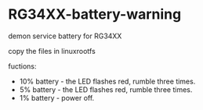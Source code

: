 # RG34XX-battery-warning
demon service battery for RG34XX

copy the files in linuxrootfs

fuctions:

- 10% battery - the LED flashes red, rumble three times.
- 5% battery - the LED flashes red, rumble three times.
- 1% battery - power off.
